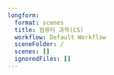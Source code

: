```yaml
---
longform:
  format: scenes
  title: 컴퓨터 과학(CS)
  workflow: Default Workflow
  sceneFolder: /
  scenes: []
  ignoredFiles: []
---
```


